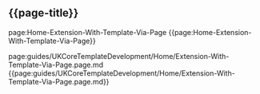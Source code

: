 ## {{page-title}}

page:Home-Extension-With-Template-Via-Page
{{page:Home-Extension-With-Template-Via-Page}}

page:guides/UKCoreTemplateDevelopment/Home/Extension-With-Template-Via-Page.page.md
{{page:guides/UKCoreTemplateDevelopment/Home/Extension-With-Template-Via-Page.page.md}}